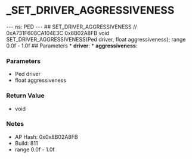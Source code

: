 # _SET_DRIVER_AGGRESSIVENESS

--- ns: PED --- ## SET_DRIVER_AGGRESSIVENESS  // 0xA731F608CA104E3C 0x8B02A8FB void SET_DRIVER_AGGRESSIVENESS(Ped driver, float aggressiveness);  range 0.0f - 1.0f  ## Parameters * **driver**: * **aggressiveness**:

### Parameters
* Ped driver
* float aggressiveness

### Return Value
* void

### Notes
* AP Hash: 0x0x8B02A8FB
* Build: 811
* range 0.0f - 1.0f

